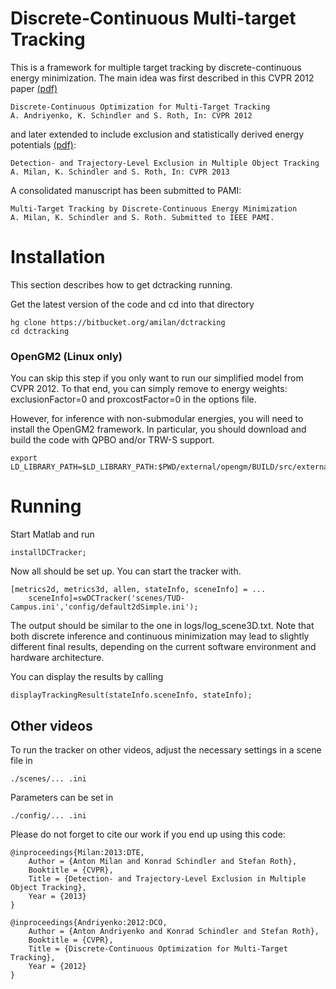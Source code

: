 Discrete-Continuous Multi-target Tracking
===========================================

This is a framework for multiple target tracking by discrete-continuous
energy minimization. The main idea was first described in this CVPR 2012 paper [(pdf)](http://www.milanton.de/files/cvpr2012/cvpr2012-anton.pdf)


    Discrete-Continuous Optimization for Multi-Target Tracking
    A. Andriyenko, K. Schindler and S. Roth, In: CVPR 2012    

and later extended to include exclusion and statistically derived energy potentials [(pdf)](http://www.milanton.de/files/cvpr2013/cvpr2013-anton.pdf):

    Detection- and Trajectory-Level Exclusion in Multiple Object Tracking
    A. Milan, K. Schindler and S. Roth, In: CVPR 2013    
	
A consolidated manuscript has been submitted to PAMI:

    Multi-Target Tracking by Discrete-Continuous Energy Minimization
    A. Milan, K. Schindler and S. Roth. Submitted to IEEE PAMI.


Installation
==============

This section describes how to get dctracking running.

Get the latest version of the code and cd into that directory

    hg clone https://bitbucket.org/amilan/dctracking
    cd dctracking
    
### OpenGM2 (Linux only)
You can skip this step if you only want to run our simplified model from CVPR 2012. To that end, you can simply remove to energy weights: exclusionFactor=0 and proxcostFactor=0 in the options file.

However, for inference with non-submodular energies, you will need to install the OpenGM2 framework.
In particular, you should download and build the code with QPBO and/or TRW-S support.

    export LD_LIBRARY_PATH=$LD_LIBRARY_PATH:$PWD/external/opengm/BUILD/src/external/

    
    
        
Running
=======

Start Matlab and run

	installDCTracker;
	
Now all should be set up. You can start the tracker with.

    [metrics2d, metrics3d, allen, stateInfo, sceneInfo] = ...
		sceneInfo]=swDCTracker('scenes/TUD-Campus.ini','config/default2dSimple.ini');
    
The output should be similar to the one in logs/log_scene3D.txt. Note that both discrete inference 
and continuous minimization may lead to slightly different final results, depending on the current 
software environment and hardware architecture.
    
You can display the results by calling

    displayTrackingResult(stateInfo.sceneInfo, stateInfo);
    
    
Other videos
------------

To run the tracker on other videos, adjust the necessary settings in a scene file in 

    ./scenes/... .ini
    
Parameters can be set in

    ./config/... .ini

	
Please do not forget to cite our work if you end up using this code:

    @inproceedings{Milan:2013:DTE,
	    Author = {Anton Milan and Konrad Schindler and Stefan Roth},
	    Booktitle = {CVPR},
	    Title = {Detection- and Trajectory-Level Exclusion in Multiple Object Tracking},
	    Year = {2013}
    }

	@inproceedings{Andriyenko:2012:DCO,
		Author = {Anton Andriyenko and Konrad Schindler and Stefan Roth},
		Booktitle = {CVPR},
		Title = {Discrete-Continuous Optimization for Multi-Target Tracking},
		Year = {2012}
	}	